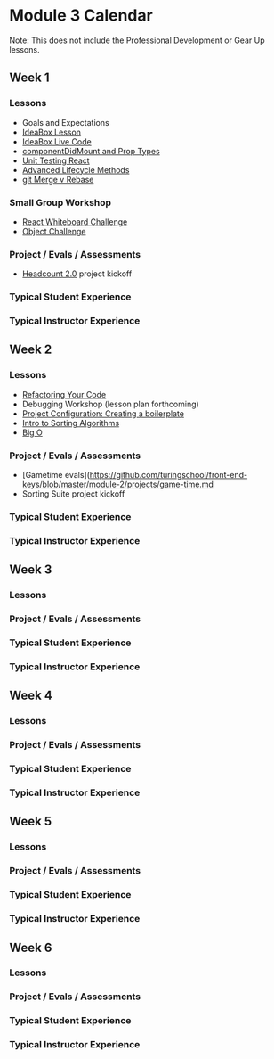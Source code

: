 
# Module 3 Calendar

Note: This does not include the Professional Development or Gear Up lessons.

## Week 1

### Lessons

* Goals and Expectations
* [IdeaBox Lesson](https://github.com/turingschool/front-end-keys/blob/master/module-3/lesson-plans/ideaBox.md)
* [IdeaBox Live Code](https://github.com/turingschool/front-end-keys/tree/master/module-3/live-code/ideabox)
* [componentDidMount and Prop Types](http://frontend.turing.io/lessons/module-3/react-basic-lifecycle-methods-and-propTypes.html)
* [Unit Testing React](http://frontend.turing.io/lessons/module-3/unit-testing-react.html)
* [Advanced Lifecycle Methods](http://frontend.turing.io/lessons/module-3/react-advanced-lifecycle-methods-and-concepts.html)
* [git Merge v Rebase](http://frontend.turing.io/lessons/module-3/merge-vs-rebase.html)

### Small Group Workshop

* [React Whiteboard Challenge](https://github.com/turingschool/front-end-keys/blob/master/module-3/whiteboard-breakouts/react-challenge.md)
* [Object Challenge](https://github.com/turingschool/front-end-keys/blob/master/module-3/whiteboard-breakouts/object-challenge.md)

### Project / Evals / Assessments

* [Headcount 2.0](https://github.com/turingschool-examples/headcount2.0) project kickoff

### Typical Student Experience



### Typical Instructor Experience


## Week 2

### Lessons

* [Refactoring Your Code]()
* Debugging Workshop (lesson plan forthcoming)
* [Project Configuration: Creating a boilerplate]()
* [Intro to Sorting Algorithms]()
* [Big O]()

### Project / Evals / Assessments

* [Gametime evals](https://github.com/turingschool/front-end-keys/blob/master/module-2/projects/game-time.md
* Sorting Suite project kickoff

### Typical Student Experience

### Typical Instructor Experience


## Week 3

### Lessons

### Project / Evals / Assessments

### Typical Student Experience

### Typical Instructor Experience


## Week 4

### Lessons

### Project / Evals / Assessments

### Typical Student Experience

### Typical Instructor Experience


## Week 5

### Lessons

### Project / Evals / Assessments

### Typical Student Experience

### Typical Instructor Experience


## Week 6

### Lessons

### Project / Evals / Assessments

### Typical Student Experience

### Typical Instructor Experience
